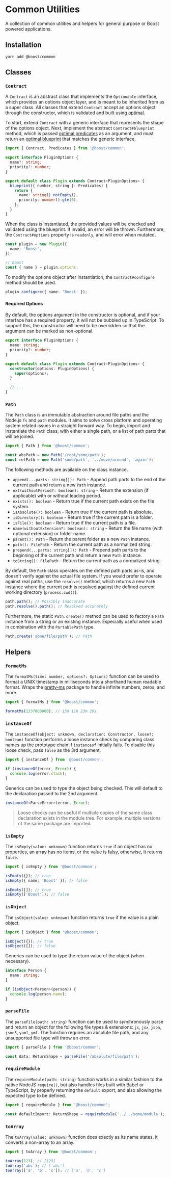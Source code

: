 # Common Utilities

A collection of common utilities and helpers for general purpose or Boost powered applications.

## Installation

```
yarn add @boost/common
```

## Classes

### `Contract`

A `Contract` is an abstract class that implements the `Optionable` interface, which provides an
options object layer, and is meant to be inherited from as a super class. All classes that extend
`Contract` accept an options object through the constructor, which is validated and built using
[optimal](https://milesj.gitbook.io/optimal).

To start, extend `Contract` with a generic interface that represents the shape of the options
object. Next, implement the abstract `Contract#blueprint` method, which is passed
[optimal predicates](https://milesj.gitbook.io/optimal/predicates) as an argument, and must return
an [optimal blueprint](https://milesj.gitbook.io/optimal/usage#blueprint) that matches the generic
interface.

```ts
import { Contract, Predicates } from '@boost/common';

export interface PluginOptions {
  name?: string;
  priority?: number;
}

export default class Plugin extends Contract<PluginOptions> {
  blueprint({ number, string }: Predicates) {
    return {
      name: string().notEmpty(),
      priority: number().gte(0),
    };
  }
}
```

When the class is instantiated, the provided values will be checked and validated using the
blueprint. If invalid, an error will be thrown. Furthermore, the `Contract#options` property is
`readonly`, and will error when mutated.

```ts
const plugin = new Plugin({
  name: 'Boost',
});

// Boost
const { name } = plugin.options;
```

To modify the options object after instantiation, the `Contract#configure` method should be used.

```ts
plugin.configure({ name: 'Boost' });
```

#### Required Options

By default, the options argument in the constructor is optional, and if your interface has a
required property, it will not be bubbled up in TypeScript. To support this, the constructor will
need to be overridden so that the argument can be marked as non-optional.

```ts
export interface PluginOptions {
  name: string;
  priority?: number;
}

export default class Plugin extends Contract<PluginOptions> {
  constructor(options: PluginOptions) {
    super(options);
  }

  // ...
}
```

### `Path`

The `Path` class is an immutable abstraction around file paths and the Node.js `fs` and `path`
modules. It aims to solve cross platform and operating system related issues in a straight forward
way. To begin, import and instantiate the `Path` class, with either a single path, or a list of path
parts that will be joined.

```ts
import { Path } from '@boost/common';

const absPath = new Path('/root/some/path');
const relPath = new Path('some/path', '../move/around', 'again');
```

The following methods are available on the class instance.

- `append(...parts: string[]): Path` - Append path parts to the end of the current path and return a
  new `Path` instance.
- `ext(withoutPeriod?: boolean): string` - Return the extension (if applicable) with or without
  leading period.
- `exists(): boolean` - Return true if the current path exists on the file system.
- `isAbsolute(): boolean` - Return true if the current path is absolute.
- `isDirectory(): boolean` - Return true if the current path is a folder.
- `isFile(): boolean` - Return true if the current path is a file.
- `name(withoutExtension?: boolean): string` - Return the file name (with optional extension) or
  folder name.
- `parent(): Path` - Return the parent folder as a new `Path` instance.
- `path(): FilePath` - Return the current path as a normalized string.
- `prepend(...parts: string[]): Path` - Prepend path parts to the beginning of the current path and
  return a new `Path` instance.
- `toString(): FilePath` - Return the current path as a normalized string.

By default, the `Path` class operates on the defined path parts as-is, and doesn't verify against
the actual file system. If you would prefer to operate against real paths, use the `resolve()`
method, which returns a new `Path` instance where the current path is
[resolved against](https://nodejs.org/api/path.html#path_path_resolve_paths) the defined current
working directory (`process.cwd()`).

```ts
path.path(); // Possibly inaccurate
path.resolve().path(); // Resolved accurately
```

Furthermore, the static `Path.create()` method can be used to factory a `Path` instance from a
string or an existing instance. Especially useful when used in combination with the `PortablePath`
type.

```ts
Path.create('some/file/path'); // Path
```

## Helpers

### `formatMs`

The `formatMs(time: number, options?: Options)` function can be used to format a UNIX timestamp in
milliseconds into a shorthand human readable format. Wraps the
[pretty-ms](https://www.npmjs.com/package/pretty-ms) package to handle infinite numbers, zeros, and
more.

```ts
import { formatMs } from '@boost/common';

formatMs(1337000000); // 15d 11h 23m 20s
```

### `instanceOf`

The `instanceOf(object: unknown, declaration: Constructor, loose?: boolean)` function performs a
loose instance check by comparing class names up the prototype chain if `instanceof` initially
fails. To disable this loose check, pass `false` as the 3rd argument.

```ts
import { instanceOf } from '@boost/common';

if (instanceOf(error, Error)) {
  console.log(error.stack);
}
```

Generics can be used to type the object being checked. This will default to the declaration passed
to the 2nd argument.

```ts
instanceOf<ParseError>(error, Error);
```

> Loose checks can be useful if multiple copies of the same class declaration exists in the module
> tree. For example, multiple versions of the same package are imported.

### `isEmpty`

The `isEmpty(value: unknown)` function returns `true` if an object has no properties, an array has
no items, or the value is falsy, otherwise, it returns `false`.

```ts
import { isEmpty } from '@boost/common';

isEmpty({}); // true
isEmpty({ name: 'Boost' }); // false

isEmpty([]); // true
isEmpty(['Boost']); // false
```

### `isObject`

The `isObject(value: unknown)` function returns `true` if the value is a plain object.

```ts
import { isObject } from '@boost/common';

isObject({}); // true
isObject([]); // false
```

Generics can be used to type the return value of the object (when necessary).

```ts
interface Person {
  name: string;
}

if (isObject<Person>(person)) {
  console.log(person.name);
}
```

### `parseFile`

The `parseFile(path: string)` function can be used to *sync*hronously parse and return an object for
the following file types & extensions: `js`, `jsx`, `json`, `json5`, `yaml`, `yml`. The function
requires an absolute file path, and any unsupported file type will throw an error.

```ts
import { parseFile } from '@boost/common';

const data: ReturnShape = parseFile('/absolute/file/path');
```

### `requireModule`

The `requireModule(path: string)` function works in a similar fashion to the native NodeJS
`require()`, but also handles files built with Babel or TypeScript, by properly returning the
`default` export, and also allowing the expected type to be defined.

```ts
import { requireModule } from '@boost/common';

const defaultImport: ReturnShape = requireModule('../../some/module');
```

### `toArray`

The `toArray(value: unknown)` function does exactly as its name states, it converts a non-array to
an array.

```ts
import { toArray } from '@boost/common';

toArray(123); // [123]
toArray('abc'); // ['abc']
toArray(['a', 'b', 'c']); // ['a', 'b', 'c']
```
